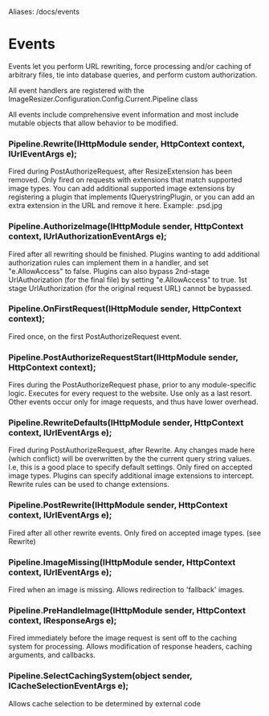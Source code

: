 Aliases: /docs/events

# Events

Events let you perform URL rewriting, force processing and/or caching of arbitrary files, tie into database queries, and perform custom authorization. 

All event handlers are registered with the ImageResizer.Configuration.Config.Current.Pipeline class

All events include comprehensive event information and most include mutable objects that allow behavior to be modified.

### Pipeline.Rewrite(IHttpModule sender, HttpContext context, IUrlEventArgs e);

Fired during PostAuthorizeRequest, after ResizeExtension has been removed.
Only fired on requests with extensions that match supported image types. 
You can add additional supported image extensions by registering a plugin that implements IQuerystringPlugin, or you can add an 
extra extension in the URL and remove it here. Example: .psd.jpg</para>


### Pipeline.AuthorizeImage(IHttpModule sender, HttpContext context, IUrlAuthorizationEventArgs e);

Fired after all rewriting should be finished.
Plugins wanting to add additional authorization rules can implement them in a handler,
and set "e.AllowAccess" to false. Plugins can also bypass 2nd-stage UrlAuthorization (for the final file) by setting "e.AllowAccess" to true. 1st stage UrlAuthorization (for the original request URL) cannot be bypassed.

### Pipeline.OnFirstRequest(IHttpModule sender, HttpContext context);

Fired once, on the first PostAuthorizeRequest event.

### Pipeline.PostAuthorizeRequestStart(IHttpModule sender, HttpContext context);

Fires during the PostAuthorizeRequest phase, prior to any module-specific logic.
Executes for every request to the website. Use only as a last resort. Other events occur only for image requests, and thus have lower overhead.

### Pipeline.RewriteDefaults(IHttpModule sender, HttpContext context, IUrlEventArgs e);

Fired during PostAuthorizeRequest, after Rewrite.
Any changes made here (which conflict) will be overwritten by the the current query string values. I.e, this is a good place to specify default settings.
Only fired on accepted image types. Plugins can specify additional image extensions to intercept. Rewrite rules can be used to change extensions.

### Pipeline.PostRewrite(IHttpModule sender, HttpContext context, IUrlEventArgs e);

Fired after all other rewrite events.
Only fired on accepted image types. (see Rewrite)

### Pipeline.ImageMissing(IHttpModule sender, HttpContext context, IUrlEventArgs e);

Fired when an image is missing. Allows redirection to 'fallback' images.

### Pipeline.PreHandleImage(IHttpModule sender, HttpContext context, IResponseArgs e);

Fired immediately before the image request is sent off to the caching system for processing.
Allows modification of response headers, caching arguments, and callbacks.

### Pipeline.SelectCachingSystem(object sender, ICacheSelectionEventArgs e);

Allows cache selection to be determined by external code

